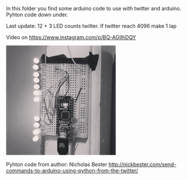 In this folder you find some arduino code to use with twitter and arduino. Pyhton code down under.

Last update: 12 + 3 LED counts twitter. If twitter reach 4096 make 1 lap

Video on https://www.instagram.com/p/BQ-AGIIhDQY

<img src="https://github.com/larsgimse/arduino/blob/master/twitter/twitter_counts_12_3_LED.png" height="300">

Pyhton code from author: Nicholas Bester
http://nickbester.com/send-commands-to-arduino-using-python-from-the-twitter/

